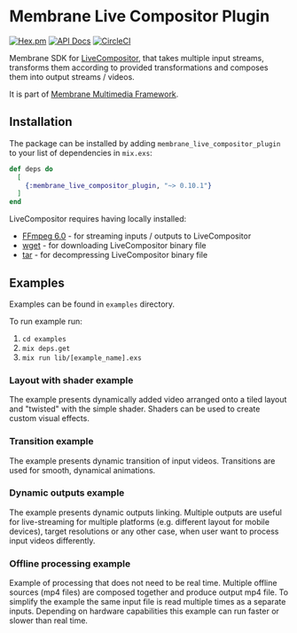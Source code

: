 # Membrane Live Compositor Plugin

[![Hex.pm](https://img.shields.io/hexpm/v/membrane_live_compositor_plugin.svg)](https://hex.pm/packages/membrane_live_compositor_plugin)
[![API Docs](https://img.shields.io/badge/api-docs-yellow.svg?style=flat)](https://hexdocs.pm/membrane_live_compositor_plugin)
[![CircleCI](https://dl.circleci.com/status-badge/img/gh/membraneframework/membrane_live_compositor_plugin/tree/master.svg?style=svg)](https://dl.circleci.com/status-badge/redirect/gh/membraneframework/membrane_live_compositor_plugin/tree/master)

Membrane SDK for [LiveCompositor](https://compositor.live), that takes multiple input streams, transforms them according to provided transformations and composes them into output streams / videos.

It is part of [Membrane Multimedia Framework](https://membrane.stream).

## Installation

The package can be installed by adding `membrane_live_compositor_plugin` to your list of dependencies in `mix.exs`:

```elixir
def deps do
  [
    {:membrane_live_compositor_plugin, "~> 0.10.1"}
  ]
end
```

LiveCompositor requires having locally installed:

- [FFmpeg 6.0](https://ffmpeg.org/download.html) - for streaming inputs / outputs to LiveCompositor
- [wget](https://www.gnu.org/software/wget/) - for downloading LiveCompositor binary file
- [tar](https://www.gnu.org/software/tar/) - for decompressing LiveCompositor binary file

## Examples

Examples can be found in `examples` directory.

To run example run:

1. `cd examples`
2. `mix deps.get`
3. `mix run lib/[example_name].exs`

### Layout with shader example

The example presents dynamically added video arranged onto a tiled layout and "twisted" with the simple shader. Shaders can be used to create custom visual effects.

### Transition example

The example presents dynamic transition of input videos. Transitions are used for smooth, dynamical animations.

### Dynamic outputs example

The example presents dynamic outputs linking.
Multiple outputs are useful for live-streaming for multiple platforms (e.g. different layout for mobile devices), target resolutions
or any other case, when user want to process input videos differently.

### Offline processing example

Example of processing that does not need to be real time. Multiple offline sources (mp4 files) are composed together and
produce output mp4 file. To simplify the example the same input file is read multiple times as a separate inputs. Depending
on hardware capabilities this example can run faster or slower than real time.
